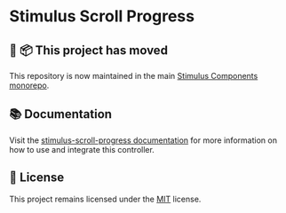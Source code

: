 # Stimulus Scroll Progress

## 🚚 📦 This project has moved

This repository is now maintained in the main [Stimulus Components monorepo](https://github.com/stimulus-components/stimulus-components).

## 📚 Documentation

Visit the [stimulus-scroll-progress documentation](https://www.stimulus-components.com/docs/stimulus-scroll-progress/) for more information on how to use and integrate this controller.

## 📝 License

This project remains licensed under the [MIT](http://opensource.org/licenses/MIT) license.
